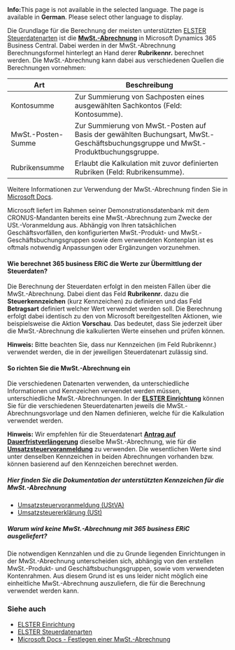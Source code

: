 <div class="alert alert-info">
    <i class="fa-solid fa-lightbulb"></i> <strong>Info:</strong>This page is not available in the selected language. The page is available in <b>German</b>. Please select other language to display.
</div>

Die Grundlage für die Berechnung der meisten unterstützten [ELSTER Steuerdatenarten](../elster-tax-data-type/) ist die [**MwSt.-Abrechnung**](https://docs.microsoft.com/de-de/dynamics365/business-central/finance-how-setup-vat-statement) in Microsoft Dynamics 365 Business Central. Dabei werden in der MwSt.-Abrechnung Berechnungsformel hinterlegt an Hand derer **Rubrikennr.** berechnet werden.
Die MwSt.-Abrechnung kann dabei aus verschiedenen Quellen die Berechnungen vornehmen:

| Art | Beschreibung |
| --- | --- |
| Kontosumme | Zur Summierung von Sachposten eines ausgewählten Sachkontos (Feld: Kontosumme). |
| MwSt.-Posten-Summe | Zur Summierung von MwSt.-Posten auf Basis der gewählten Buchungsart, MwSt.-Geschäftsbuchungsgruppe und MwSt.-Produktbuchungsgruppe. |
| Rubrikensumme | Erlaubt die Kalkulation mit zuvor definierten Rubriken (Feld: Rubrikensumme). |

Weitere Informationen zur Verwendung der MwSt.-Abrechnung finden Sie in [Microsoft Docs](https://docs.microsoft.com/de-de/dynamics365/business-central/).

Microsoft liefert im Rahmen seiner Demonstrationsdatenbank mit dem CRONUS-Mandanten bereits eine MwSt.-Abrechnung zum Zwecke der USt.-Voranmeldung aus. Abhängig von Ihren tatsächlichen Geschäftsvorfällen, den konfigurierten MwSt.-Produkt- und MwSt.-Geschäftsbuchungsgruppen sowie dem verwendeten Kontenplan ist es oftmals notwendig Anpassungen oder Ergänzungen vorzunehmen.

#### Wie berechnet 365 business ERiC die Werte zur Übermittlung der Steuerdaten?

Die Berechnung der Steuerdaten erfolgt in den meisten Fällen über die MwSt.-Abrechnung. Dabei dient das Feld **Rubrikennr.** dazu die **Steuerkennzeichen** (kurz Kennzeichen) zu definieren und das Feld **Betragsart** definiert welcher Wert verwendet werden soll. Die Berechnung erfolgt dabei identisch zu den von Microsoft bereitgestellten Aktionen, wie beispielsweise die Aktion **Vorschau**. Das bedeutet, dass Sie jederzeit über die MwSt.-Abrechnung die kalkulierten Werte einsehen und prüfen können.

<div class="alert alert-info">
    <i class="fa-solid fa-lightbulb"></i> <strong>Hinweis:</strong> Bitte beachten Sie, dass nur Kennzeichen (im Feld Rubrikennr.) verwendet werden, die in der jeweiligen Steuerdatenart zulässig sind.
</div>

#### So richten Sie die MwSt.-Abrechnung ein

Die verschiedenen Datenarten verwenden, da unterschiedliche Informationen und Kennzeichen verwendet werden müssen, unterschiedliche MwSt.-Abrechnungen. In der [**ELSTER Einrichtung**](../elster-tax-data-type/) können Sie für die verschiedenen Steuerdatenarten jeweils die MwSt.-Abrechnungsvorlage und den Namen definieren, welche für die Kalkulation verwendet werden.

<div class="alert alert-info">
    <i class="fa-solid fa-lightbulb"></i> <strong>Hinweis:</strong> Wir empfehlen für die Steuerdatenart <a href="../elster-permanent-time-limit-extension"><b>Antrag auf Dauerfristverlängerung</b></a> dieselbe MwSt.-Abrechnung, wie für die <a href="../elster-sales-vat-adv-notification"><b>Umsatzsteuervoranmeldung</b></a> zu verwenden. Die wesentlichen Werte sind unter denselben Kennzeichen in beiden Abrechnungen vorhanden bzw. können basierend auf den Kennzeichen berechnet werden.
</div>

##### Hier finden Sie die Dokumentation der unterstützten Kennzeichen für die MwSt.-Abrechnung 

- [Umsatzsteuervoranmeldung (UStVA)](./sales-vat-adv-notification/)
- [Umsatzsteuererklärung (USt)](./annual-vat-return/)

##### Warum wird keine MwSt.-Abrechnung mit 365 business ERiC ausgeliefert?

Die notwendigen Kennzahlen und die zu Grunde liegenden Einrichtungen in der MwSt.-Abrechnung unterscheiden sich, abhängig von den erstellen MwSt.-Produkt- und Geschäftsbuchungsgruppen, sowie vom verwendeten Kontenrahmen. Aus diesem Grund ist es uns leider nicht möglich eine einheitliche MwSt.-Abrechnung auszuliefern, die für die Berechnung verwendet werden kann.

### Siehe auch
 - [ELSTER Einrichtung](../elster-tax-data-type/)
 - [ELSTER Steuerdatenarten](../elster-tax-data-type/)
 - [Microsoft Docs - Festlegen einer MwSt.-Abrechnung](https://docs.microsoft.com/de-de/dynamics365/business-central/finance-how-setup-vat-statement)
